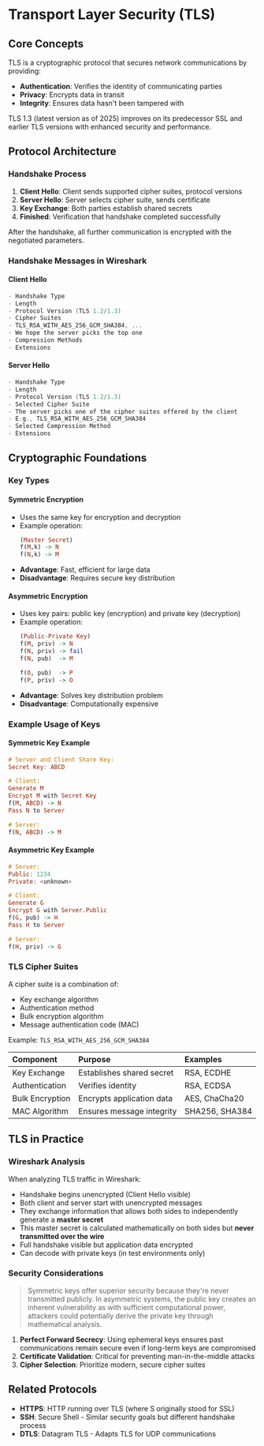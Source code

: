 # Transport Layer Security (TLS)

## Core Concepts

TLS is a cryptographic protocol that secures network communications by providing:
- **Authentication**: Verifies the identity of communicating parties
- **Privacy**: Encrypts data in transit
- **Integrity**: Ensures data hasn't been tampered with

TLS 1.3 (latest version as of 2025) improves on its predecessor SSL and earlier TLS versions with enhanced security and performance.

## Protocol Architecture

### Handshake Process
1. **Client Hello**: Client sends supported cipher suites, protocol versions
2. **Server Hello**: Server selects cipher suite, sends certificate
3. **Key Exchange**: Both parties establish shared secrets
4. **Finished**: Verification that handshake completed successfully

After the handshake, all further communication is encrypted with the negotiated parameters.

### Handshake Messages in Wireshark

#### Client Hello
```C
- Handshake Type
- Length
- Protocol Version (TLS 1.2/1.3)
- Cipher Suites
- TLS_RSA_WITH_AES_256_GCM_SHA384, ...
- We hope the server picks the top one
- Compression Methods
- Extensions
```

#### Server Hello
```C
- Handshake Type
- Length
- Protocol Version (TLS 1.2/1.3)
- Selected Cipher Suite
- The server picks one of the cipher suites offered by the client
- E.g., TLS_RSA_WITH_AES_256_GCM_SHA384
- Selected Compression Method
- Extensions
```

## Cryptographic Foundations

### Key Types

#### Symmetric Encryption
- Uses the same key for encryption and decryption
- Example operation:
    ```Haskell
    (Master Secret)
    f(M,k) -> N
    f(N,k) -> M
    ```
- **Advantage**: Fast, efficient for large data
- **Disadvantage**: Requires secure key distribution

#### Asymmetric Encryption
- Uses key pairs: public key (encryption) and private key (decryption)
- Example operation:
    ```Haskell
    (Public-Private Key)
    f(M, priv) -> N
    f(N, priv) -> fail
    f(N, pub)  -> M

    f(O, pub)  -> P
    f(P, priv) -> O
    ```
- **Advantage**: Solves key distribution problem
- **Disadvantage**: Computationally expensive

### Example Usage of Keys

#### Symmetric Key Example
```Haskell
# Server and Client Share Key:
Secret Key: ABCD

# Client:
Generate M
Encrypt M with Secret Key
f(M, ABCD) -> N
Pass N to Server

# Server:
f(N, ABCD) -> M
```

#### Asymmetric Key Example
```Haskell
# Server:
Public: 1234
Private: <unknown>

# Client:
Generate G
Encrypt G with Server.Public
f(G, pub) -> H
Pass H to Server

# Server:
f(H, priv) -> G
```

### TLS Cipher Suites

A cipher suite is a combination of:
- Key exchange algorithm
- Authentication method
- Bulk encryption algorithm
- Message authentication code (MAC)

Example: `TLS_RSA_WITH_AES_256_GCM_SHA384`

| Component | Purpose | Examples |
|:----------|:--------|:---------|
| Key Exchange | Establishes shared secret | RSA, ECDHE |
| Authentication | Verifies identity | RSA, ECDSA |
| Bulk Encryption | Encrypts application data | AES, ChaCha20 |
| MAC Algorithm | Ensures message integrity | SHA256, SHA384 |

## TLS in Practice

### Wireshark Analysis

When analyzing TLS traffic in Wireshark:
- Handshake begins unencrypted (Client Hello visible)
- Both client and server start with unencrypted messages
- They exchange information that allows both sides to independently generate a **master secret**
- This master secret is calculated mathematically on both sides but **never transmitted over the wire**
- Full handshake visible but application data encrypted
- Can decode with private keys (in test environments only)

### Security Considerations

> Symmetric keys offer superior security because they're never transmitted publicly. In asymmetric systems, the public key creates an inherent vulnerability as with sufficient computational power, attackers could potentially derive the private key through mathematical analysis.

1. **Perfect Forward Secrecy**: Using ephemeral keys ensures past communications remain secure even if long-term keys are compromised
2. **Certificate Validation**: Critical for preventing man-in-the-middle attacks
3. **Cipher Selection**: Prioritize modern, secure cipher suites

## Related Protocols

- **HTTPS**: HTTP running over TLS (where S originally stood for SSL)
- **SSH**: Secure Shell - Similar security goals but different handshake process
- **DTLS**: Datagram TLS - Adapts TLS for UDP communications